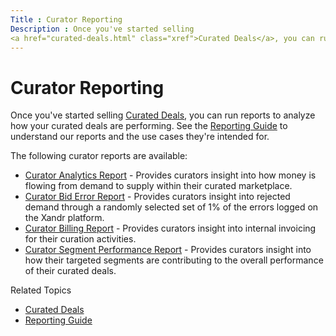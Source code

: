 ```yaml
---
Title : Curator Reporting
Description : Once you've started selling
<a href="curated-deals.html" class="xref">Curated Deals</a>, you can run
---
```



# Curator Reporting





Once you've started selling
<a href="curated-deals.html" class="xref">Curated Deals</a>, you can run
reports to analyze how your curated deals are performing. See the
<a href="reporting-guide.html" class="xref">Reporting Guide</a> to
understand our reports and the use cases they're intended for.

The following curator reports are available:

- <a href="curator-analytics-report.html" class="xref">Curator Analytics
  Report</a> - Provides curators insight into how money is flowing from
  demand to supply within their curated marketplace.
- <a href="curator-bid-error-report.html" class="xref">Curator Bid Error
  Report</a> - Provides curators insight into rejected demand through a
  randomly selected set of 1% of the errors logged on the
  Xandr platform.
- <a href="curator-billing-report.html" class="xref"
  title="The Curator Billing Report allows you to manage internal invoicing for your curation activities. Curators who choose to direct-clear with sellers can report on the revenue amounts they need to clear with those sellers.">Curator
  Billing Report</a> - Provides curators insight into internal invoicing
  for their curation activities.
- <a href="curator-segment-performance-report.html" class="xref">Curator
  Segment Performance Report</a> - Provides curators insight into how
  their targeted segments are contributing to the overall performance of
  their curated deals.

Related Topics

- <a href="curated-deals.html" class="xref">Curated Deals</a>
- <a href="reporting-guide.html" class="xref">Reporting Guide</a>






